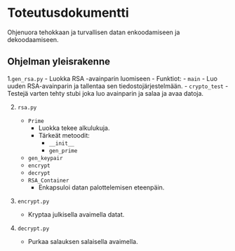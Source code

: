 # Toteutusdokumentti

Ohjenuora tehokkaan ja turvallisen datan enkoodamiseen ja dekoodaamiseen.

## Ohjelman yleisrakenne

1.`gen_rsa.py`
	- Luokka RSA -avainparin luomiseen
	- Funktiot:
		- `main`
			- Luo uuden RSA-avainparin ja tallentaa sen tiedostojärjestelmään.
		- `crypto_test`
			- Testejä varten tehty stubi joka luo avainparin ja salaa ja avaa datoja.

2. `rsa.py`
	- `Prime` 
		- Luokka tekee alkulukuja.
		- Tärkeät metoodit:
			- `__init__`
			- `gen_prime`
	- `gen_keypair`
	- `encrypt`
	- `decrypt`
	- `RSA_Container`
		- Enkapsuloi datan palottelemisen eteenpäin.

3. `encrypt.py`
	- Kryptaa julkisella avaimella datat.

4. `decrypt.py`
	- Purkaa salauksen salaisella avaimella.

